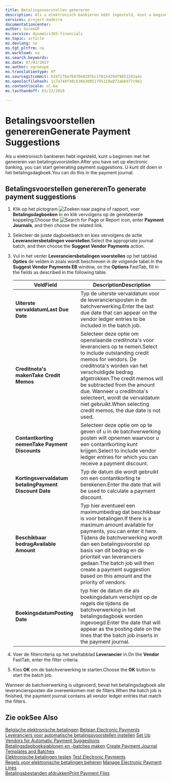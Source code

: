 ```yaml
---
title: Betalingsvoorstellen genereren
description: Als u elektronisch bankieren hebt ingesteld, kunt u beginnen met het genereren van betalingsvoorstellen. U kunt dit doen in het betalingsdagboek.
services: project-madeira
documentationcenter: 
author: SorenGP
ms.service: dynamics365-financials
ms.topic: article
ms.devlang: na
ms.tgt_pltfrm: na
ms.workload: na
ms.search.keywords: 
ms.date: 07/01/2017
ms.author: sgroespe
ms.translationtype: HT
ms.sourcegitcommit: b34f276a764f0e828fbc1f015429df9852242a4c
ms.openlocfilehash: 1c7a748f48cb36b30851795119a072ab6d77c961
ms.contentlocale: nl-be
ms.lasthandoff: 03/22/2018

---
```

# <a name="generate-payment-suggestions"></a><span data-ttu-id="00750-104">Betalingsvoorstellen genereren</span><span class="sxs-lookup"><span data-stu-id="00750-104">Generate Payment Suggestions</span></span>
<span data-ttu-id="00750-105">Als u elektronisch bankieren hebt ingesteld, kunt u beginnen met het genereren van betalingsvoorstellen.</span><span class="sxs-lookup"><span data-stu-id="00750-105">After you have set up electronic banking, you can start generating payment suggestions.</span></span> <span data-ttu-id="00750-106">U kunt dit doen in het betalingsdagboek.</span><span class="sxs-lookup"><span data-stu-id="00750-106">You can do this in the payment journal.</span></span>  

## <a name="to-generate-payment-suggestions"></a><span data-ttu-id="00750-107">Betalingsvoorstellen genereren</span><span class="sxs-lookup"><span data-stu-id="00750-107">To generate payment suggestions</span></span>  

1.  <span data-ttu-id="00750-108">Klik op het pictogram ![Zoeken naar pagina of rapport](../../media/ui-search/search_small.png "pictogram Zoeken naar pagina of rapport"), voer **Betalingsdagboeken** in en klik vervolgens op de gerelateerde koppeling.</span><span class="sxs-lookup"><span data-stu-id="00750-108">Choose the ![Search for Page or Report](../../media/ui-search/search_small.png "Search for Page or Report icon") icon, enter **Payment Journals**, and then choose the related link.</span></span>  
2.  <span data-ttu-id="00750-109">Selecteer de juiste dagboekbatch en kies vervolgens de actie **Leveranciersbetalingen voorstellen**.</span><span class="sxs-lookup"><span data-stu-id="00750-109">Select the appropriate journal batch, and then choose the **Suggest Vendor Payments** action.</span></span>  
3.  <span data-ttu-id="00750-110">Vul in het venter **Leveranciersbetalingen voorstellen** op het tabblad **Opties** de velden in zoals wordt beschreven in de volgende tabel.</span><span class="sxs-lookup"><span data-stu-id="00750-110">In the **Suggest Vendor Payments EB**  window, on the **Options** FastTab, fill in the fields as described in the following table.</span></span>  

    |<span data-ttu-id="00750-111">Veld</span><span class="sxs-lookup"><span data-stu-id="00750-111">Field</span></span>|<span data-ttu-id="00750-112">Description</span><span class="sxs-lookup"><span data-stu-id="00750-112">Description</span></span>|  
    |---------------------------------|---------------------------------------|  
    |<span data-ttu-id="00750-113">**Uiterste vervaldatum**</span><span class="sxs-lookup"><span data-stu-id="00750-113">**Last Due Date**</span></span>|<span data-ttu-id="00750-114">Typ de uiterste vervaldatum voor de leveranciersposten in de batchverwerking.</span><span class="sxs-lookup"><span data-stu-id="00750-114">Enter the last due date that can appear on the vendor ledger entries to be included in the batch job.</span></span>|  
    |<span data-ttu-id="00750-115">**Creditnota's maken**</span><span class="sxs-lookup"><span data-stu-id="00750-115">**Take Credit Memos**</span></span>|<span data-ttu-id="00750-116">Selecteer deze optie om openstaande creditnota's voor leveranciers op te nemen.</span><span class="sxs-lookup"><span data-stu-id="00750-116">Select to include outstanding credit memos for vendors.</span></span> <span data-ttu-id="00750-117">De creditnota's worden van het verschuldigde bedrag afgetrokken.</span><span class="sxs-lookup"><span data-stu-id="00750-117">The credit memos will be subtracted from the amount due.</span></span> <span data-ttu-id="00750-118">Wanneer u creditnota's selecteert, wordt de vervaldatum niet gebruikt.</span><span class="sxs-lookup"><span data-stu-id="00750-118">When selecting credit memos, the due date is not used.</span></span>|  
    |<span data-ttu-id="00750-119">**Contantkorting nemen**</span><span class="sxs-lookup"><span data-stu-id="00750-119">**Take Payment Discounts**</span></span>|<span data-ttu-id="00750-120">Selecteer deze optie om op te geven of u in de batchverwerking posten wilt opnemen waarvoor u een contantkorting kunt krijgen.</span><span class="sxs-lookup"><span data-stu-id="00750-120">Select to include vendor ledger entries for which you can receive a payment discount.</span></span>|  
    |<span data-ttu-id="00750-121">**Kortingsvervaldatum betaling**</span><span class="sxs-lookup"><span data-stu-id="00750-121">**Payment Discount Date**</span></span>|<span data-ttu-id="00750-122">Typ de datum die wordt gebruikt om een contantkorting te berekenen.</span><span class="sxs-lookup"><span data-stu-id="00750-122">Enter the date that will be used to calculate a payment discount.</span></span>|  
    |<span data-ttu-id="00750-123">**Beschikbaar bedrag**</span><span class="sxs-lookup"><span data-stu-id="00750-123">**Available Amount**</span></span>|<span data-ttu-id="00750-124">Typ hier eventueel een maximumbedrag dat beschikbaar is voor betalingen.</span><span class="sxs-lookup"><span data-stu-id="00750-124">If there is a maximum amount available for payments, you can enter it here.</span></span> <span data-ttu-id="00750-125">Tijdens de batchverwerking wordt dan een betalingsvoorstel op basis van dit bedrag en de prioriteit van leveranciers gedaan.</span><span class="sxs-lookup"><span data-stu-id="00750-125">The batch job will then create a payment suggestion based on this amount and the priority of vendors.</span></span>|  
    |<span data-ttu-id="00750-126">**Boekingsdatum**</span><span class="sxs-lookup"><span data-stu-id="00750-126">**Posting Date**</span></span>|<span data-ttu-id="00750-127">typ hier de datum die als boekingsdatum verschijnt op de regels die tijdens de batchverwerking in het betalingsdagboek worden ingevoegd.</span><span class="sxs-lookup"><span data-stu-id="00750-127">Enter the date that will appear as the posting date on the lines that the batch job inserts in the payment journal.</span></span>|  

4.  <span data-ttu-id="00750-128">Voer de filtercriteria op het sneltabblad **Leverancier** in.</span><span class="sxs-lookup"><span data-stu-id="00750-128">On the **Vendor** FastTab, enter the filter criteria.</span></span>  
5.  <span data-ttu-id="00750-129">Kies **OK** om de batchverwerking te starten.</span><span class="sxs-lookup"><span data-stu-id="00750-129">Choose the **OK** button to start the batch job.</span></span>  

<span data-ttu-id="00750-130">Wanneer de batchverwerking is uitgevoerd, bevat het betalingsdagboek alle leveranciersposten die overeenkomen met de filters.</span><span class="sxs-lookup"><span data-stu-id="00750-130">When the batch job is finished, the payment journal contains all vendor ledger entries that match the filters.</span></span>  

## <a name="see-also"></a><span data-ttu-id="00750-131">Zie ook</span><span class="sxs-lookup"><span data-stu-id="00750-131">See Also</span></span>  
 <span data-ttu-id="00750-132">[Belgische elektronische betalingen](belgian-electronic-payments.md) </span><span class="sxs-lookup"><span data-stu-id="00750-132">[Belgian Electronic Payments](belgian-electronic-payments.md) </span></span>  
 <span data-ttu-id="00750-133">[Leveranciers voor automatische betalingsvoorstellen instellen](how-to-set-up-vendors-for-automatic-payment-suggestions.md) </span><span class="sxs-lookup"><span data-stu-id="00750-133">[Set Up Vendors for Automatic Payment Suggestions](how-to-set-up-vendors-for-automatic-payment-suggestions.md) </span></span>  
 <span data-ttu-id="00750-134">[Betalingsdagboeksjablonen en -batches maken](how-to-create-payment-journal-templates-and-batches.md) </span><span class="sxs-lookup"><span data-stu-id="00750-134">[Create Payment Journal Templates and Batches](how-to-create-payment-journal-templates-and-batches.md) </span></span>  
 <span data-ttu-id="00750-135">[Elektronische betalingen testen](how-to-test-electronic-payments.md) </span><span class="sxs-lookup"><span data-stu-id="00750-135">[Test Electronic Payments](how-to-test-electronic-payments.md) </span></span>  
 <span data-ttu-id="00750-136">[Regels voor elektronische betalingen beheren](how-to-manage-electronic-payment-lines.md) </span><span class="sxs-lookup"><span data-stu-id="00750-136">[Manage Electronic Payment Lines](how-to-manage-electronic-payment-lines.md) </span></span>  
 [<span data-ttu-id="00750-137">Betalingsbestanden afdrukken</span><span class="sxs-lookup"><span data-stu-id="00750-137">Print Payment Files</span></span>](how-to-print-payment-files.md)

